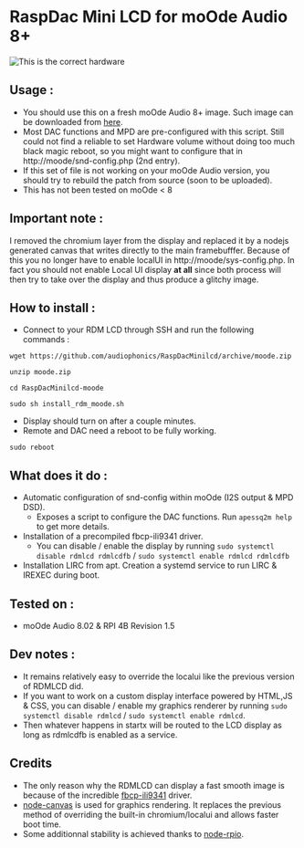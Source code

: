 # RaspDac Mini LCD for moOde Audio 8+

![This is the correct hardware](https://www.audiophonics.fr/img/cms/Images/Produits/15K/15148/rdinpage_2mlcd4.jpg)


## Usage : 
- You should use this on a fresh moOde Audio 8+ image. Such image can be downloaded from [here](https://moodeaudio.org/#download).
- Most DAC functions and MPD are pre-configured with this script. Still could not find a reliable to set Hardware volume without doing too much black magic reboot, so you might want to configure that in http://moode/snd-config.php (2nd entry).
- If this set of file is not working on your moOde Audio version, you should try to rebuild the patch from source (soon to be uploaded).
- This has not been tested on moOde < 8

## Important note :
I removed the chromium layer from the display and replaced it by a nodejs generated canvas that writes directly to the main framebufffer. 
Because of this you no longer have to enable localUI in http://moode/sys-config.php.
In fact you should not enable Local UI display **at all** since both process will then try to take over the display and thus produce a glitchy image.


## How to install : 
- Connect to your RDM LCD through SSH and run the following commands : 
```
wget https://github.com/audiophonics/RaspDacMinilcd/archive/moode.zip

unzip moode.zip

cd RaspDacMinilcd-moode

sudo sh install_rdm_moode.sh

```
- Display should turn on after a couple minutes.
- Remote and DAC need a reboot to be fully working.
```
sudo reboot
```

## What does it do : 
- Automatic configuration of snd-config within moOde (I2S output & MPD DSD). 
    - Exposes a script to configure the DAC functions. Run ```apessq2m help``` to get more details.
- Installation of a precompiled fbcp-ili9341 driver.
    - You can disable / enable the display by running ```sudo systemctl disable rdmlcd rdmlcdfb```  / ```sudo systemctl enable rdmlcd rdmlcdfb```
- Installation LIRC from apt. Creation a systemd service to run LIRC & IREXEC during boot.

## Tested on  : 
- moOde Audio 8.02 & RPI 4B Revision 1.5

## Dev notes : 
- It remains relatively easy to override the localui like the previous version of RDMLCD did. 
- If you want to work on a custom display interface powered by HTML,JS & CSS,  you can disable / enable my graphics renderer by running ```sudo systemctl disable rdmlcd```  / ```sudo systemctl enable rdmlcd```.
- Then whatever happens in startx will be routed to the LCD display as long as rdmlcdfb is enabled as a service.



## Credits 
- The only reason why the RDMLCD can display a fast smooth image is because of the incredible [fbcp-ili9341](https://github.com/juj/fbcp-ili9341) driver.
- [node-canvas](https://github.com/Automattic/node-canvas) is used for graphics rendering. It replaces the previous method of overriding the built-in chromium/localui and allows faster boot time.
- Some additionnal stability is achieved thanks to [node-rpio](https://github.com/jperkin/node-rpio).

